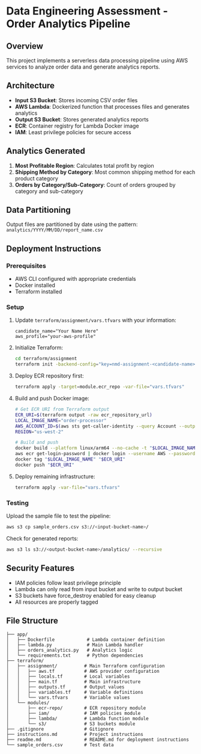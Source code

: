 # Data Engineering Assessment - Order Analytics Pipeline

## Overview
This project implements a serverless data processing pipeline using AWS services to analyze order data and generate analytics reports.

## Architecture
- **Input S3 Bucket**: Stores incoming CSV order files
- **AWS Lambda**: Dockerized function that processes files and generates analytics
- **Output S3 Bucket**: Stores generated analytics reports
- **ECR**: Container registry for Lambda Docker image
- **IAM**: Least privilege policies for secure access

## Analytics Generated
1. **Most Profitable Region**: Calculates total profit by region
2. **Shipping Method by Category**: Most common shipping method for each product category
3. **Orders by Category/Sub-Category**: Count of orders grouped by category and sub-category

## Data Partitioning
Output files are partitioned by date using the pattern: `analytics/YYYY/MM/DD/report_name.csv`

## Deployment Instructions

### Prerequisites
- AWS CLI configured with appropriate credentials
- Docker installed
- Terraform installed

### Setup
1. Update `terraform/assignment/vars.tfvars` with your information:
   ```
   candidate_name="Your Name Here"
   aws_profile="your-aws-profile"
   ```

2. Initialize Terraform:
   ```bash
   cd terraform/assignment
   terraform init -backend-config="key=nmd-assignment-<candidate-name>.tfstate"
   ```

3. Deploy ECR repository first:
   ```bash
   terraform apply -target=module.ecr_repo -var-file="vars.tfvars"
   ```

4. Build and push Docker image:
   ```bash
   # Get ECR URI from Terraform output
   ECR_URI=$(terraform output -raw ecr_repository_url)
   LOCAL_IMAGE_NAME="order-processor"
   AWS_ACCOUNT_ID=$(aws sts get-caller-identity --query Account --output text)
   REGION="us-west-2"
   
   # Build and push
   docker build --platform linux/arm64 --no-cache -t "$LOCAL_IMAGE_NAME" ./app
   aws ecr get-login-password | docker login --username AWS --password-stdin "$AWS_ACCOUNT_ID.dkr.ecr.$REGION.amazonaws.com"
   docker tag "$LOCAL_IMAGE_NAME" "$ECR_URI"
   docker push "$ECR_URI"
   ```

5. Deploy remaining infrastructure:
   ```bash
   terraform apply -var-file="vars.tfvars"
   ```

### Testing
Upload the sample file to test the pipeline:
```bash
aws s3 cp sample_orders.csv s3://<input-bucket-name>/
```

Check for generated reports:
```bash
aws s3 ls s3://<output-bucket-name>/analytics/ --recursive
```

## Security Features
- IAM policies follow least privilege principle
- Lambda can only read from input bucket and write to output bucket
- S3 buckets have force_destroy enabled for easy cleanup
- All resources are properly tagged

## File Structure
```
├── app/
│   ├── Dockerfile            # Lambda container definition
│   ├── lambda.py             # Main Lambda handler
│   ├── orders_analytics.py   # Analytics logic
│   └── requirements.txt      # Python dependencies
├── terraform/
│   ├── assignment/          # Main Terraform configuration
│   │   ├── aws.tf           # AWS provider configuration
│   │   ├── locals.tf        # Local variables
│   │   ├── main.tf          # Main infrastructure
│   │   ├── outputs.tf       # Output values
│   │   ├── variables.tf     # Variable definitions
│   │   └── vars.tfvars      # Variable values
│   └── modules/
│       ├── ecr-repo/        # ECR repository module
│       ├── iam/             # IAM policies module
│       ├── lambda/          # Lambda function module
│       └── s3/              # S3 buckets module
├── .gitignore               # Gitignore
├── instructions.md          # Project instructions
├── readme.md                # README.md for deployment instructions
└── sample_orders.csv        # Test data
```